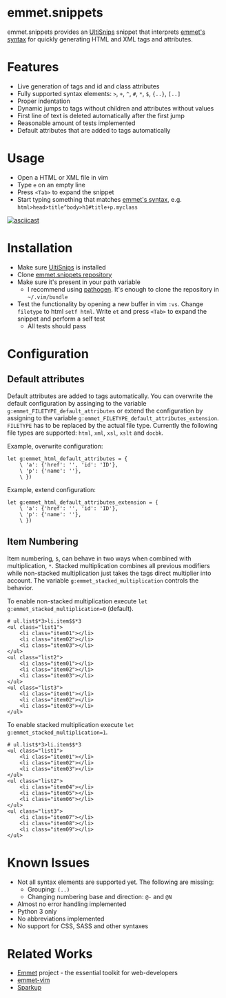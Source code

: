 # emmet.snippets

emmet.snippets provides an [UltiSnips](https://github.com/SirVer/ultisnips)
snippet that interprets [emmet's syntax](http://docs.emmet.io/abbreviations/syntax/)
for quickly generating HTML and XML tags and attributes.

# Features

* Live generation of tags and id and class attributes
* Fully supported syntax elements: `>`, `+`, `^`, `#`, `*`, `$`, `{..}`, `[..]`
* Proper indentation
* Dynamic jumps to tags without children and attributes without values
* First line of text is deleted automatically after the first jump
* Reasonable amount of tests implemented
* Default attributes that are added to tags automatically

# Usage

* Open a HTML or XML file in vim
* Type `e` on an empty line
* Press `<Tab>` to expand the snippet
* Start typing something that matches [emmet's
  syntax](http://docs.emmet.io/abbreviations/syntax/), e.g.
  `html>head>title^body>h1#title+p.myclass`

[![asciicast](https://asciinema.org/a/81977.png)](https://asciinema.org/a/81977)

# Installation

* Make sure [UltiSnips](https://github.com/SirVer/ultisnips) is installed
* Clone [emmet.snippets repository](https://github.com/jceb/emmet.snippets)
* Make sure it's present in your path variable
  * I recommend using [pathogen](https://github.com/tpope/vim-pathogen).  It's
    enough to clone the repository in `~/.vim/bundle`
* Test the functionality by opening a new buffer in vim `:vs`.  Change
  `filetype` to html `setf html`.  Write `et` and press `<Tab>` to expand the
  snippet and perform a self test
  * All tests should pass

# Configuration

## Default attributes

Default attributes are added to tags automatically.  You can overwrite the
default configuration by assinging to the variable
`g:emmet_FILETYPE_default_attributes` or extend the configuration by assigning
to the variable `g:emmet_FILETYPE_default_attributes_extension`.  `FILETYPE` has
to be replaced by the actual file type.  Currently the following file types are
supported: `html`, `xml`, `xsl`, `xslt` and `docbk`.

Example, overwrite configuration:
```
let g:emmet_html_default_attributes = {
	\ 'a': {'href': '', 'id': 'ID'},
	\ 'p': {'name': ''},
	\ })
```

Example, extend configuration:
```
let g:emmet_html_default_attributes_extension = {
	\ 'a': {'href': '', 'id': 'ID'},
	\ 'p': {'name': ''},
	\ })
```

## Item Numbering

Item numbering, `$`, can behave in two ways when combined with multiplication,
`*`.  Stacked multiplication combines all previous modifiers while non-stacked
multiplication just takes the tags direct multiplier into account.  The variable
`g:emmet_stacked_multiplication` controls the behavior.

To enable non-stacked multiplication execute `let
g:emmet_stacked_multiplication=0` (default).
```
# ul.list$*3>li.item$$*3
<ul class="list1">
    <li class="item01"></li>
    <li class="item02"></li>
    <li class="item03"></li>
</ul>
<ul class="list2">
    <li class="item01"></li>
    <li class="item02"></li>
    <li class="item03"></li>
</ul>
<ul class="list3">
    <li class="item01"></li>
    <li class="item02"></li>
    <li class="item03"></li>
</ul>
```

To enable stacked multiplication execute `let g:emmet_stacked_multiplication=1`.
```
# ul.list$*3>li.item$$*3
<ul class="list1">
    <li class="item01"></li>
    <li class="item02"></li>
    <li class="item03"></li>
</ul>
<ul class="list2">
    <li class="item04"></li>
    <li class="item05"></li>
    <li class="item06"></li>
</ul>
<ul class="list3">
    <li class="item07"></li>
    <li class="item08"></li>
    <li class="item09"></li>
</ul>
```

# Known Issues

* Not all syntax elements are supported yet.  The following are missing:
  * Grouping: `(..)`
  * Changing numbering base and direction: `@-` and `@N`
* Almost no error handling implemented
* Python 3 only
* No abbreviations implemented
* No support for CSS, SASS and other syntaxes

# Related Works

* [Emmet](http://emmet.io/) project - the essential toolkit for web-developers
* [emmet-vim](https://github.com/mattn/emmet-vim)
* [Sparkup](https://github.com/rstacruz/sparkup)
